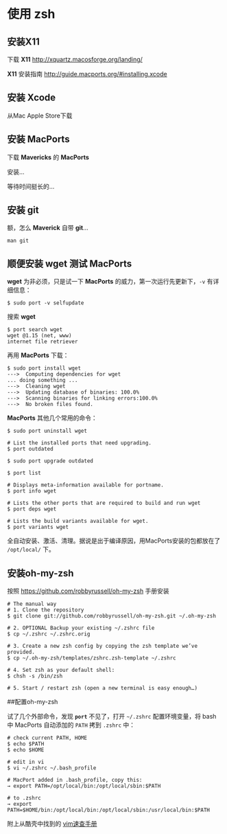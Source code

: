 # 使用 zsh

## 安装X11

下载 **X11** <http://xquartz.macosforge.org/landing/>

**X11** 安装指南 <http://guide.macports.org/#installing.xcode>

## 安装 Xcode

从Mac Apple Store下载

## 安装 MacPorts

下载 **Mavericks** 的 **MacPorts**

安装...

等待时间挺长的...

## 安装 git

额，怎么 **Maverick** 自带 **git**…

    man git

## 顺便安装 wget 测试 MacPorts

**wget** 为非必须，只是试一下 **MacPorts** 的威力，第一次运行先更新下，`-v` 有详细信息：

    $ sudo port -v selfupdate

搜索 **wget**

    $ port search wget
    wget @1.15 (net, www)
    internet file retriever

再用 **MacPorts** 下载：

    $ sudo port install wget
    --->  Computing dependencies for wget
    ... doing something ...
    --->  Cleaning wget
    --->  Updating database of binaries: 100.0%
    --->  Scanning binaries for linking errors:100.0%
    --->  No broken files found.

**MacPorts** 其他几个常用的命令：

    $ sudo port uninstall wget
    
    # List the installed ports that need upgrading.
    $ port outdated
    
    $ sudo port upgrade outdated
    
    $ port list
    
    # Displays meta-information available for portname.
    $ port info wget
    
    # Lists the other ports that are required to build and run wget 
    $ port deps wget
    
    # Lists the build variants available for wget.
    $ port variants wget


全自动安装、激活、清理。据说是出于编译原因，用MacPorts安装的包都放在了 `/opt/local/` 下。

## 安装oh-my-zsh

按照 <https://github.com/robbyrussell/oh-my-zsh> 手册安装

    # The manual way
    # 1. Clone the repository
    $ git clone git://github.com/robbyrussell/oh-my-zsh.git ~/.oh-my-zsh
    
    # 2. OPTIONAL Backup your existing ~/.zshrc file
    $ cp ~/.zshrc ~/.zshrc.orig
    
    # 3. Create a new zsh config by copying the zsh template we’ve provided.
    $ cp ~/.oh-my-zsh/templates/zshrc.zsh-template ~/.zshrc
    
    # 4. Set zsh as your default shell:
    $ chsh -s /bin/zsh
    
    # 5. Start / restart zsh (open a new terminal is easy enough…)

##配置oh-my-zsh

试了几个外部命令，发现 **`port`** 不见了，打开 `~/.zshrc` 配置环境变量，将 bash 中 MacPorts 自动添加的 `PATH` 拷到 `.zshrc` 中：

    # check current PATH, HOME
    $ echo $PATH
    $ echo $HOME
    
    # edit in vi
    $ vi ~/.zshrc ~/.bash_profile
    
    # MacPort added in .bash_profile, copy this: 
    → export PATH=/opt/local/bin:/opt/local/sbin:$PATH
    
    # to .zshrc
    → export PATH=$HOME/bin:/opt/local/bin:/opt/local/sbin:/usr/local/bin:$PATH

附上从酷壳中找到的 [vim速查手册](http://jrmiii.com/attachments/Vim.pdf)
